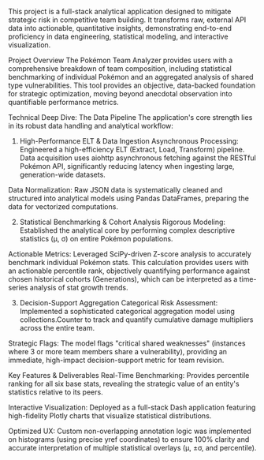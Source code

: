 This project is a full-stack analytical application designed to mitigate strategic risk in competitive team building. It transforms raw, external API data into actionable, quantitative insights, demonstrating end-to-end proficiency in data engineering, statistical modeling, and interactive visualization.

Project Overview
The Pokémon Team Analyzer provides users with a comprehensive breakdown of team composition, including statistical benchmarking of individual Pokémon and an aggregated analysis of shared type vulnerabilities. This tool provides an objective, data-backed foundation for strategic optimization, moving beyond anecdotal observation into quantifiable performance metrics.

Technical Deep Dive: The Data Pipeline
The application's core strength lies in its robust data handling and analytical workflow:

1. High-Performance ELT & Data Ingestion
Asynchronous Processing: Engineered a high-efficiency ELT (Extract, Load, Transform) pipeline. Data acquisition uses aiohttp asynchronous fetching against the RESTful Pokémon API, significantly reducing latency when ingesting large, generation-wide datasets.

Data Normalization: Raw JSON data is systematically cleaned and structured into analytical models using Pandas DataFrames, preparing the data for vectorized computations.

2. Statistical Benchmarking & Cohort Analysis
Rigorous Modeling: Established the analytical core by performing complex descriptive statistics (μ, σ) on entire Pokémon populations.

Actionable Metrics: Leveraged SciPy-driven Z-score analysis to accurately benchmark individual Pokémon stats. This calculation provides users with an actionable percentile rank, objectively quantifying performance against chosen historical cohorts (Generations), which can be interpreted as a time-series analysis of stat growth trends.

3. Decision-Support Aggregation
Categorical Risk Assessment: Implemented a sophisticated categorical aggregation model using collections.Counter to track and quantify cumulative damage multipliers across the entire team.

Strategic Flags: The model flags "critical shared weaknesses" (instances where 3 or more team members share a vulnerability), providing an immediate, high-impact decision-support metric for team revision.

Key Features & Deliverables
Real-Time Benchmarking: Provides percentile ranking for all six base stats, revealing the strategic value of an entity's statistics relative to its peers.

Interactive Visualization: Deployed as a full-stack Dash application featuring high-fidelity Plotly charts that visualize statistical distributions.

Optimized UX: Custom non-overlapping annotation logic was implemented on histograms (using precise yref coordinates) to ensure 100% clarity and accurate interpretation of multiple statistical overlays (μ, ±σ, and percentile).
